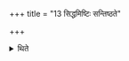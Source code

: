 +++
title = "13 सिद्धमिष्टिः सन्तिष्ठते"

+++

<details><summary>थिते</summary>

सिद्धमिष्टिः सन्तिष्ठते १३
</details>
